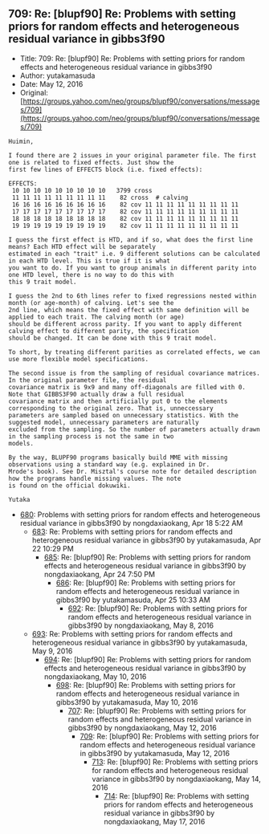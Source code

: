 ## 709: Re: [blupf90] Re: Problems with setting priors for random effects and heterogeneous residual variance in gibbs3f90

- Title: 709: Re: [blupf90] Re: Problems with setting priors for random effects and heterogeneous residual variance in gibbs3f90
- Author: yutakamasuda
- Date: May 12, 2016
- Original: [https://groups.yahoo.com/neo/groups/blupf90/conversations/messages/709](https://groups.yahoo.com/neo/groups/blupf90/conversations/messages/709)

```
Huimin,

I found there are 2 issues in your original parameter file. The first one is related to fixed effects. Just show the
first few lines of EFFECTS block (i.e. fixed effects):

EFFECTS:
 10 10 10 10 10 10 10 10 10	  3799 cross 
 11 11 11 11 11 11 11 11 11	   82 cross  # calving 
 16 16 16 16 16 16 16 16 16	   82 cov 11 11 11 11 11 11 11 11 11 
 17 17 17 17 17 17 17 17 17	   82 cov 11 11 11 11 11 11 11 11 11 
 18 18 18 18 18 18 18 18 18	   82 cov 11 11 11 11 11 11 11 11 11 
 19 19 19 19 19 19 19 19 19	   82 cov 11 11 11 11 11 11 11 11 11 

I guess the first effect is HTD, and if so, what does the first line means? Each HTD effect will be separately
estimated in each "trait" i.e. 9 different solutions can be calculated in each HTD level. This is true if it is what
you want to do. If you want to group animals in different parity into one HTD level, there is no way to do this with
this 9 trait model.

I guess the 2nd to 6th lines refer to fixed regressions nested within month (or age-month) of calving. Let's see the
2nd line, which means the fixed effect with same definition will be applied to each trait. The calving month (or age)
should be different across parity. If you want to apply different calving effect to different parity, the specification
should be changed. It can be done with this 9 trait model.

To short, by treating different parities as correlated effects, we can use more flexible model specifications. 

The second issue is from the sampling of residual covariance matrices. In the original parameter file, the residual
covariance matrix is 9x9 and many off-diagonals are filled with 0. Note that GIBBS3F90 actually draw a full residual
covariance matrix and then artificially put 0 to the elements corresponding to the original zero. That is, unneccessary
parameters are sampled based on unnecessary statistics. With the suggested model, unnecessary parameters are naturally
excluded from the sampling. So the number of parameters actually drawn in the sampling process is not the same in two
models.

By the way, BLUPF90 programs basically build MME with missing observations using a standard way (e.g. explained in Dr.
Mrode's book). See Dr. Misztal's course note for detailed description how the programs handle missing values. The note
is found on the official dokuwiki.

Yutaka
```

- [680](0680.md): Problems with setting priors for random effects and heterogeneous residual variance in gibbs3f90 by nongdaxiaokang, Apr 18 5:22 AM
    - [683](0683.md): Re: Problems with setting priors for random effects and heterogeneous residual variance in gibbs3f90 by yutakamasuda, Apr 22 10:29 PM
        - [685](0685.md): Re: [blupf90] Re: Problems with setting priors for random effects and heterogeneous residual variance in gibbs3f90 by nongdaxiaokang, Apr 24 7:50 PM
            - [686](0686.md): Re: [blupf90] Re: Problems with setting priors for random effects and heterogeneous residual variance in gibbs3f90 by yutakamasuda, Apr 25 10:33 AM
                - [692](0692.md): Re: [blupf90] Re: Problems with setting priors for random effects and heterogeneous residual variance in gibbs3f90 by nongdaxiaokang, May 8, 2016
    - [693](0693.md): Re: Problems with setting priors for random effects and heterogeneous residual variance in gibbs3f90 by yutakamasuda, May 9, 2016
        - [694](0694.md): Re: [blupf90] Re: Problems with setting priors for random effects and heterogeneous residual variance in gibbs3f90 by nongdaxiaokang, May 10, 2016
            - [698](0698.md): Re: [blupf90] Re: Problems with setting priors for random effects and heterogeneous residual variance in gibbs3f90 by yutakamasuda, May 10, 2016
                - [707](0707.md): Re: [blupf90] Re: Problems with setting priors for random effects and heterogeneous residual variance in gibbs3f90 by nongdaxiaokang, May 12, 2016
                    - [709](0709.md): Re: [blupf90] Re: Problems with setting priors for random effects and heterogeneous residual variance in gibbs3f90 by yutakamasuda, May 12, 2016
                        - [713](0713.md): Re: [blupf90] Re: Problems with setting priors for random effects and heterogeneous residual variance in gibbs3f90 by nongdaxiaokang, May 14, 2016
                            - [714](0714.md): Re: [blupf90] Re: Problems with setting priors for random effects and heterogeneous residual variance in gibbs3f90 by nongdaxiaokang, May 17, 2016
